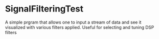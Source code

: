 # SignalFilteringTest

A simple prgram that allows one to input a stream of data and see it visualized with various filters applied. Useful for selecting and tuning DSP filters
